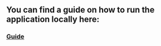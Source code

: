 ## You can find a guide on how to run the application locally here:

### [Guide](https://github.com/lucasfsn/fb-clone-ug/?tab=readme-ov-file#get-repository)
